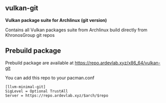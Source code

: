 ## vulkan-git

**Vulkan package suite for Archlinux (git version)**

Contains all Vulkan packages suite from Archlinux build directly from KhronosGroup git repos

## Prebuild package

Prebuild package are available at https://repo.ardevlab.xyz/x86_64/vulkan-git

You can add this repo to your pacman.conf

    [llvm-minimal-git]
    SigLevel = Optional TrustAll
    Server = https://repo.ardevlab.xyz/$arch/$repo
